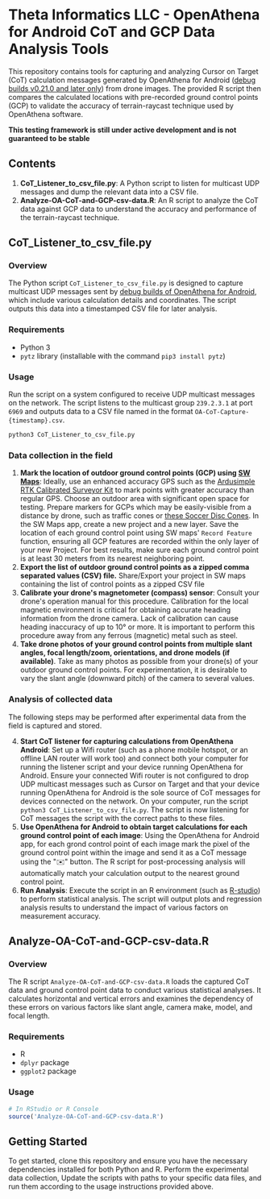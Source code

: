 # Theta Informatics LLC - OpenAthena for Android CoT and GCP Data Analysis Tools

This repository contains tools for capturing and analyzing Cursor on Target (CoT) calculation messages generated by OpenAthena for Android ([debug builds v0.21.0 and later only](https://github.com/Theta-Limited/OpenAthenaAndroid/blob/0f98c4e8bfaedc010b8845470fd3493d28541d5e/app/src/main/java/com/openathena/MainActivity.java#L111)) from drone images. The provided R script then compares the calculated locations with pre-recorded ground control points (GCP) to validate the accuracy of terrain-raycast technique used by OpenAthena software.

**This testing framework is still under active development and is not guaranteed to be stable**


## Contents

1. **CoT_Listener_to_csv_file.py**: A Python script to listen for multicast UDP messages and dump the relevant data into a CSV file.
2. **Analyze-OA-CoT-and-GCP-csv-data.R**: An R script to analyze the CoT data against GCP data to understand the accuracy and performance of the terrain-raycast technique.

## CoT_Listener_to_csv_file.py

### Overview

The Python script `CoT_Listener_to_csv_file.py` is designed to capture multicast UDP messages sent by [debug builds of OpenAthena for Android](https://github.com/Theta-Limited/OpenAthenaAndroid/blob/0f98c4e8bfaedc010b8845470fd3493d28541d5e/app/src/main/java/com/openathena/MainActivity.java#L111), which include various calculation details and coordinates. The script outputs this data into a timestamped CSV file for later analysis.

### Requirements

- Python 3
- `pytz` library (installable with the command `pip3 install pytz`)

### Usage

Run the script on a system configured to receive UDP multicast messages on the network. The script listens to the multicast group `239.2.3.1` at port `6969` and outputs data to a CSV file named in the format `OA-CoT-Capture-{timestamp}.csv`.

```bash
python3 CoT_Listener_to_csv_file.py
```


### Data collection in the field

1. **Mark the location of outdoor ground control points (GCP) using [SW Maps](http://swmaps.softwel.com.np/)**: Ideally, use an enhanced accuracy GPS such as the [Ardusimple RTK Calibrated Surveyor Kit](https://www.ardusimple.com/user-manual-rtk-calibrated-surveyor-kit/) to mark points with greater accuracy than regular GPS. Choose an outdoor area with significant open space for testing. Prepare markers for GCPs which may be easily-visible from a distance by drone, such as traffic cones or [these Soccer Disc Cones](https://www.amazon.com/dp/B095K6S53Y). In the SW Maps app, create a new project and a new layer. Save the location of each ground control point using SW maps' `Record Feature` function, ensuring all GCP features are recorded within the only layer of your new Project. For best results, make sure each ground control point is at least 30 meters from its nearest neighboring point.
2. **Export the list of outdoor ground control points as a zipped comma separated values (CSV) file.** Share/Export your project in SW maps containing the list of control points as a zipped CSV file
3. **Calibrate your drone's magnetometer (compass) sensor**: Consult your drone's operation manual for this procedure. Calibration for the local magnetic environment is critical for obtaining accurate heading information from the drone camera. Lack of calibration can cause heading inaccuracy of up to 10° or more. It is important to perform this procedure away from any ferrous (magnetic) metal such as steel.
4. **Take drone photos of your ground control points from multiple slant angles, focal length/zoom, orientations, and drone models (if available)**. Take as many photos as possible from your drone(s) of your outdoor ground control points. For experimentation, it is desirable to vary the slant angle (downward pitch) of the camera to several values.

### Analysis of collected data

The following steps may be performed after experimental data from the field is captured and stored.

4. **Start CoT listener for capturing calculations from OpenAthena Android**: Set up a Wifi router (such as a phone mobile hotspot, or an offline LAN router will work too) and connect both your computer for running the listener script and your device running OpenAthena for Android. Ensure your connected Wifi router is not configured to drop UDP multicast messages such as Cursor on Target and that your device running OpenAthena for Android is the sole source of CoT messages for devices connected on the network. On your computer, run the script  `python3 CoT_Listener_to_csv_file.py`. The script is now listening for CoT messages the script with the correct paths to these files.
5. **Use OpenAthena for Android to obtain target calculations for each ground control point of each image**: Using the OpenAthena for Android app, for each grond control point of each image mark the pixel of the ground control point within the image and send it as a CoT message using the "✉️" button. The R script for post-processing analysis will automatically match your calculation output to the nearest ground control point.
6. **Run Analysis**: Execute the script in an R environment (such as [R-studio](https://posit.co/products/open-source/rstudio/))  to perform statistical analysis. The script will output plots and regression analysis results to understand the impact of various factors on measurement accuracy.

## Analyze-OA-CoT-and-GCP-csv-data.R

### Overview

The R script `Analyze-OA-CoT-and-GCP-csv-data.R` loads the captured CoT data and ground control point data to conduct various statistical analyses. It calculates horizontal and vertical errors and examines the dependency of these errors on various factors like slant angle, camera make, model, and focal length.

### Requirements

- R
- `dplyr` package
- `ggplot2` package

### Usage

```R
# In RStudio or R Console
source('Analyze-OA-CoT-and-GCP-csv-data.R')
```

## Getting Started

To get started, clone this repository and ensure you have the necessary dependencies installed for both Python and R. Perform the experimental data collection, Update the scripts with paths to your specific data files, and run them according to the usage instructions provided above.
